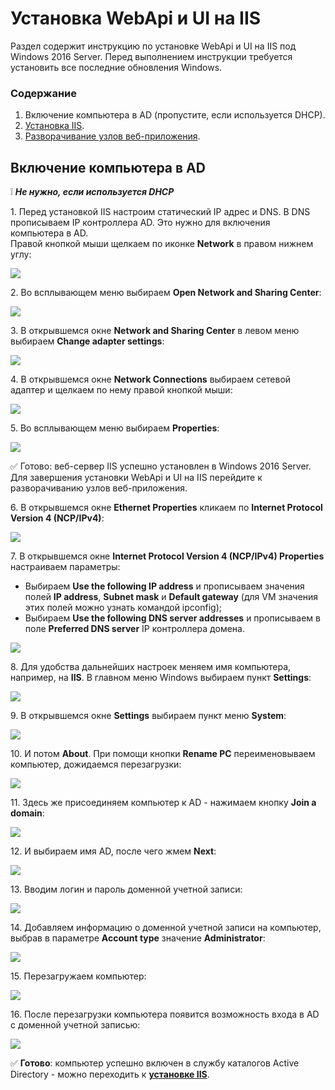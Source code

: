 # Установка WebApi и UI на IIS
Раздел содержит инструкцию по установке WebApi и UI на IIS под Windows 2016 Server. Перед выполнением инструкции требуется установить все последние обновления Windows.

### Содержание

1. Включение компьютера в AD (пропустите, если используется DHCP).
2. [Установка IIS](https://github.com/PrimoRPA/Docs.Rus/blob/139-%D0%B4%D0%BE%D0%B1%D0%B0%D0%B2%D0%B8%D1%82%D1%8C-%D0%B4%D0%BE%D0%BA%D1%83%D0%BC%D0%B5%D0%BD%D1%82%D1%8B-%D0%B0%D0%B4%D0%BC%D0%B8%D0%BD%D0%B0-%D0%B2-%D1%80%D0%B0%D0%B7%D0%B4%D0%B5%D0%BB-%D0%BE%D1%80%D0%BA%D0%B5%D1%81%D1%82%D1%80%D0%B0%D1%82%D0%BE%D1%80%D0%B0/orchestrator/admin/Windows/webapi/webapi-install-iis.md).
3. [Разворачивание узлов веб-приложения](https://github.com/PrimoRPA/Docs.Rus/blob/139-%D0%B4%D0%BE%D0%B1%D0%B0%D0%B2%D0%B8%D1%82%D1%8C-%D0%B4%D0%BE%D0%BA%D1%83%D0%BC%D0%B5%D0%BD%D1%82%D1%8B-%D0%B0%D0%B4%D0%BC%D0%B8%D0%BD%D0%B0-%D0%B2-%D1%80%D0%B0%D0%B7%D0%B4%D0%B5%D0%BB-%D0%BE%D1%80%D0%BA%D0%B5%D1%81%D1%82%D1%80%D0%B0%D1%82%D0%BE%D1%80%D0%B0/orchestrator/admin/Windows/webapi/web-app-nodes.md).

## Включение компьютера в AD

:grey_exclamation: ***Не нужно, если используется DHCP***

1\. Перед установкой IIS настроим статический IP адрес и DNS. В DNS прописываем IP контроллера AD. Это нужно для включения компьютера в AD.\
Правой кнопкой мыши щелкаем по иконке **Network** в правом нижнем углу:

![](<../../../../.gitbook/assets/install-webapi-ad-1.png>)

2\. Во всплывающем меню выбираем **Open Network and Sharing Center**:

![](<../../../../.gitbook/assets/install-webapi-ad-2.png>)

3\. В открывшемся окне **Network and Sharing Center** в левом меню выбираем **Change adapter settings**:	

![](<../../../../.gitbook/assets/install-webapi-ad-3.png>)

4\. В открывшемся окне **Network Connections** выбираем сетевой адаптер и щелкаем по нему правой кнопкой мыши:

![](<../../../../.gitbook/assets/install-webapi-ad-4.png>)

5\. Во всплывающем меню выбираем **Properties**:

![](<../../../../.gitbook/assets/install-webapi-ad-5.png>)

✅ Готово: веб-сервер IIS успешно установлен в Windows 2016 Server. Для завершения установки WebApi и UI на IIS перейдите к разворачиванию узлов веб-приложения.

6\. В открывшемся окне **Ethernet Properties** кликаем по **Internet Protocol Version 4 (NCP/IPv4)**: 

![](<../../../../.gitbook/assets/install-webapi-ad-6.png>)

7\. В открывшемся окне **Internet Protocol Version 4 (NCP/IPv4) Properties** настраиваем параметры:
* Выбираем **Use the following IP address** и прописываем значения полей **IP address**, **Subnet mask** и **Default gateway** (для VM значения этих полей можно узнать командой ipconfig);
* Выбираем **Use the following DNS server addresses** и прописываем в поле **Preferred DNS server** IP контроллера домена.

![](<../../../../.gitbook/assets/install-webapi-ad-7.png>)

8\. Для удобства дальнейших настроек меняем имя компьютера, например, на **IIS**. В главном меню Windows выбираем пункт **Settings**:

![](<../../../../.gitbook/assets/install-webapi-ad-8.png>)

9\. В открывшемся окне **Settings** выбираем пункт меню **System**:

![](<../../../../.gitbook/assets/install-webapi-ad-9.png>)

10\. И потом **About**. При помощи кнопки **Rename PC** переименовываем компьютер, дожидаемся перезагрузки:

![](<../../../../.gitbook/assets/install-webapi-ad-10.png>)

11\. Здесь же присоединяем компьютер к AD - нажимаем кнопку **Join a domain**:

![](<../../../.gitbook/assets/install-webapi-ad-11.png>)

12\. И выбираем имя AD, после чего жмем **Next**:

![](<../../../../.gitbook/assets/install-webapi-ad-12.png>)

13\. Вводим логин и пароль доменной учетной записи:

![](<../../../../.gitbook/assets/install-webapi-ad-13.png>)

14\. Добавляем информацию о доменной учетной записи на компьютер, выбрав в параметре **Account type** значение **Administrator**:

![](<../../../../.gitbook/assets/install-webapi-ad-14.png>)

15\. Перезагружаем компьютер:

![](<../../../../.gitbook/assets/install-webapi-ad-15.png>)

16\. После перезагрузки компьютера появится возможность входа в AD с доменной учетной записью:

![](<../../../../.gitbook/assets/install-webapi-ad-16.png>)

:white_check_mark: **Готово**: компьютер успешно включен в службу каталогов Active Directory - можно переходить к [**установке IIS**](https://github.com/PrimoRPA/Docs.Rus/blob/139-%D0%B4%D0%BE%D0%B1%D0%B0%D0%B2%D0%B8%D1%82%D1%8C-%D0%B4%D0%BE%D0%BA%D1%83%D0%BC%D0%B5%D0%BD%D1%82%D1%8B-%D0%B0%D0%B4%D0%BC%D0%B8%D0%BD%D0%B0-%D0%B2-%D1%80%D0%B0%D0%B7%D0%B4%D0%B5%D0%BB-%D0%BE%D1%80%D0%BA%D0%B5%D1%81%D1%82%D1%80%D0%B0%D1%82%D0%BE%D1%80%D0%B0/orchestrator/admin/Windows/webapi/webapi-install-iis.md).



